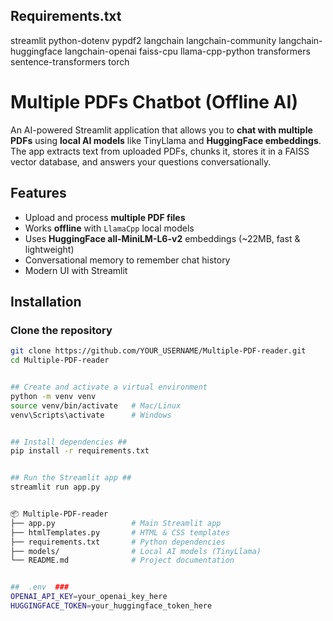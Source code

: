 ## Requirements.txt ##

streamlit
python-dotenv
pypdf2
langchain
langchain-community
langchain-huggingface
langchain-openai
faiss-cpu
llama-cpp-python
transformers
sentence-transformers
torch

# Multiple PDFs Chatbot (Offline AI)

An AI-powered Streamlit application that allows you to **chat with multiple PDFs** using **local AI models** like TinyLlama and **HuggingFace embeddings**.  
The app extracts text from uploaded PDFs, chunks it, stores it in a FAISS vector database, and answers your questions conversationally.

##  Features
-  Upload and process **multiple PDF files**
-  Works **offline** with `LlamaCpp` local models
-  Uses **HuggingFace all-MiniLM-L6-v2** embeddings (~22MB, fast & lightweight)
-  Conversational memory to remember chat history
-  Modern UI with Streamlit

##  Installation

###  Clone the repository
```bash
git clone https://github.com/YOUR_USERNAME/Multiple-PDF-reader.git
cd Multiple-PDF-reader


## Create and activate a virtual environment
python -m venv venv
source venv/bin/activate   # Mac/Linux
venv\Scripts\activate      # Windows


## Install dependencies ##
pip install -r requirements.txt


## Run the Streamlit app ##
streamlit run app.py


📦 Multiple-PDF-reader
├── app.py                 # Main Streamlit app
├── htmlTemplates.py       # HTML & CSS templates
├── requirements.txt       # Python dependencies
├── models/                # Local AI models (TinyLlama)
└── README.md              # Project documentation


##  .env  ###
OPENAI_API_KEY=your_openai_key_here
HUGGINGFACE_TOKEN=your_huggingface_token_here
